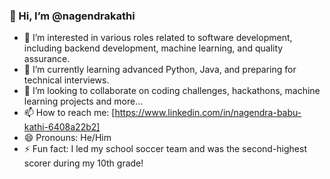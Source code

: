 ### 👋 Hi, I’m @nagendrakathi
- 👀 I’m interested in various roles related to software development, including backend development, machine learning, and quality assurance.
- 🌱 I’m currently learning advanced Python, Java, and preparing for technical interviews.
- 💞️ I’m looking to collaborate on coding challenges, hackathons, machine learning projects and more...
- 📫 How to reach me: [https://www.linkedin.com/in/nagendra-babu-kathi-6408a22b2]
- 😄 Pronouns: He/Him
- ⚡ Fun fact: I led my school soccer team and was the second-highest scorer during my 10th grade!
